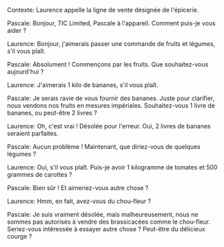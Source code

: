 Contexte: Laurence appelle la ligne de vente désignée de l'épicerie.

Pascale: Bonjour, TIC Limited, Pascale à l'appareil. Comment puis-je vous aider ?

Laurence: Bonjour, j'aimerais passer une commande de fruits et légumes, s'il vous plaît.

Pascale: Absolument ! Commençons par les fruits. Que souhaitez-vous aujourd'hui ?

Laurence: J'aimerais 1 kilo de bananes, s'il vous plaît.

Pascale: Je serais ravie de vous fournir des bananes. Juste pour clarifier, nous vendons nos fruits en mesures impériales. Souhaitez-vous 1 livre de bananes, ou peut-être 2 livres ?

Laurence: Oh, c'est vrai ! Désolée pour l'erreur. Oui, 2 livres de bananes seraient parfaites.

Pascale: Aucun problème ! Maintenant, que diriez-vous de quelques légumes ?

Laurence: Oui, s'il vous plaît. Puis-je avoir 1 kilogramme de tomates et 500 grammes de carottes ?

Pascale: Bien sûr ! Et aimeriez-vous autre chose ?

Laurence: Hmm, en fait, avez-vous du chou-fleur ?

Pascale: Je suis vraiment désolée, mais malheureusement, nous ne sommes pas autorisés à vendre des brassicacées comme le chou-fleur. Seriez-vous intéressée à essayer autre chose ? Peut-être du délicieux courge ?